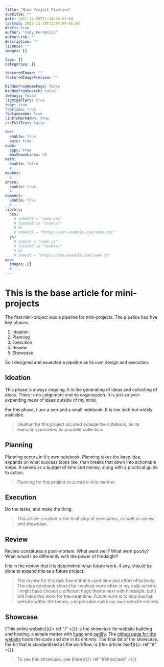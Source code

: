 ```yaml
---
title: "Mini Project Pipeline"
subtitle: ""
date: 2022-11-26T11:54:04-05:00
lastmod: 2022-11-26T11:54:04-05:00
draft: true
author: "Cody Perakslis"
authorLink: ""
description: ""
license: ""
images: []

tags: []
categories: []

featuredImage: ""
featuredImagePreview: ""

hiddenFromHomePage: false
hiddenFromSearch: false
twemoji: false
lightgallery: true
ruby: true
fraction: true
fontawesome: true
linkToMarkdown: true
rssFullText: false

toc:
  enable: true
  auto: true
code:
  copy: true
  maxShownLines: 50
math:
  enable: false
  # ...
mapbox:
  # ...
share:
  enable: true
  # ...
comment:
  enable: true
  # ...
library:
  css:
    # someCSS = "some.css"
    # located in "assets/"
    # Or
    # someCSS = "https://cdn.example.com/some.css"
  js:
    # someJS = "some.js"
    # located in "assets/"
    # Or
    # someJS = "https://cdn.example.com/some.js"
seo:
  images: []
  # ...
---
```


# This is the base article for mini-projects

The first mini-project was a pipeline for mini-projects. The pipeline had five key phases.

1. Ideation
2. Planning
3. Execution
4. Review
5. Showcase

So I designed and exuected a pipeline as its own design and execution.

## Ideation

This phase is always ongoing. It is the generating of ideas and collecting of ideas. There is no judgement and no organization. It is just an ever-expanding mess of ideas outside of my mind. 

For this phase, I use a pen and a small notebook. It is low tech but widely available.

> Ideation for this project occured outside the notebook, as its execution preceded its possible collection.

## Planning

Planning occurs in it's own notebook. Planning takes the base idea, expands on what success looks like, than breaks that down into actionable steps. It serves as a budget of time and money, along with a practical guide to action.

> Planning for this project occurred in this manner.

## Execution

Do the tasks, and make the thing.

> This article creation is the final step of execuation, as well as review and showcase.

## Review 

Review constitutes a post-mortem. What went well? What went poorly? What would I do differently with the power of hindsight? 

It is in the review that it is determined what future work, if any, should be done to expand this as a future project.

> The review for this task found that it used time and effort effectively. The idea notebook should be involved more often in my daily activity. I might have chosen a different hugo theme next with hindsight, but I will make this work for the meantime. Future work is to improve the website within the theme, and possible make my own website entirely.

## Showcase 

[This entire website]({{< ref "/" >}}) is the showcase for website building and hosting, a simple matter with [hugo](https://gohugo.io/) and [netlify](https://www.netlify.com/). The [github page for the website](https://github.com/CodyPerakslis/mini-project-hugo) hosts the code and site in its entirety. The final bit of the showcase, the bit that is standardized as the workflow, is [this article itself]({{< ref "#" >}}).

> To see this showcase, see [here]({{< ref "#showcase" >}}).